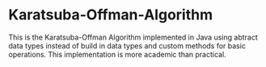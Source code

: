 Karatsuba-Offman-Algorithm
==========================

This is the Karatsuba-Offman Algorithm implemented in Java using abtract data types instead of build in data types and custom methods for basic operations. This implementation is more academic than practical.